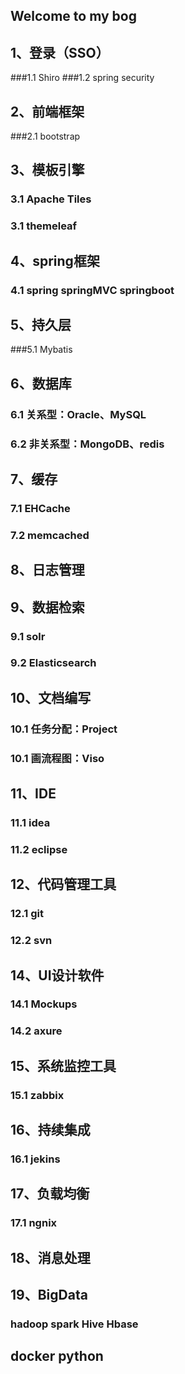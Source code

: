 ## Welcome to my bog

## 1、登录（SSO）
###1.1 Shiro
###1.2 spring security

## 2、前端框架
###2.1 bootstrap

## 3、模板引擎
### 3.1 Apache Tiles
### 3.1 themeleaf

## 4、spring框架
### 4.1 spring springMVC springboot

## 5、持久层
###5.1 Mybatis

## 6、数据库
### 6.1 关系型：Oracle、MySQL
### 6.2 非关系型：MongoDB、redis

## 7、缓存
### 7.1 EHCache
### 7.2 memcached

## 8、日志管理

## 9、数据检索
### 9.1 solr
### 9.2 Elasticsearch 

## 10、文档编写
### 10.1 任务分配：Project
### 10.1 画流程图：Viso

## 11、IDE
### 11.1 idea
### 11.2 eclipse

## 12、代码管理工具
### 12.1 git
### 12.2 svn

## 14、UI设计软件
### 14.1 Mockups
### 14.2 axure

## 15、系统监控工具
### 15.1 zabbix

## 16、持续集成
### 16.1 jekins

## 17、负载均衡
### 17.1 ngnix 

## 18、消息处理

## 19、BigData
### hadoop spark Hive Hbase
## docker python